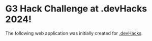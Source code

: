 # G3 Hack Challenge at .devHacks 2024!

The following web application was initially created for [.devHacks](https://devclub.ca/devhacks). 
